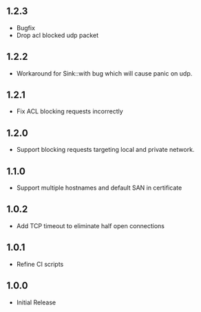 ## 1.2.3
- Bugfix
- Drop acl blocked udp packet

## 1.2.2
- Workaround for Sink::with bug which will cause panic on udp.

## 1.2.1
- Fix ACL blocking requests incorrectly

## 1.2.0
- Support blocking requests targeting local and private network.

## 1.1.0
- Support multiple hostnames and default SAN in certificate

## 1.0.2
- Add TCP timeout to eliminate half open connections

## 1.0.1
- Refine CI scripts

## 1.0.0
- Initial Release